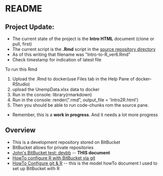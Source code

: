 # README

## Project Update:
* The current state of the project is the **Intro HTML** document (clone or pull, first)
* The current script is the **.Rmd** script in the [source repository directory](https://bitbucket.org/libjohn/devbb/src/244d0d799157791fd4f9dcc9dd10fe1f884fbaa7?at=master)
 * As of this writing that filename was "Intro-to-R_ver6.Rmd"
 * Check timestamp for indication of latest file

To run this Rmd

1. Upload the .Rmd to docker(use Files tab in the Help Pane of docker-RStudio)
2. upload the UnempData.xlsx data to docker
2. Run in the console:  library(rmarkdown)
3. Run in the console:  render("<latestFilename>.rmd", output_file = 'Intro2R.html')
4. Then you should be able to run code-chunks rom the source pane.

* Remember, this is a **work in progress**.  And it needs a lot more progress


## Overview
* This is a development repository stored on BitBucket
* BitBucket allows for private repositories
* [John's BitBucket test: devbb](https://bitbucket.org/libjohn/devbb) -- **THIS document**
* [HowTo configure R with BitBucket via git](cofigure_R_with_bitBucket_via_git-HOWTO.md)
* [HowTo Configure git & R](https://www.r-bloggers.com/rstudio-and-github/) -- this is the model howTo document I used to set up BitBucket with R


